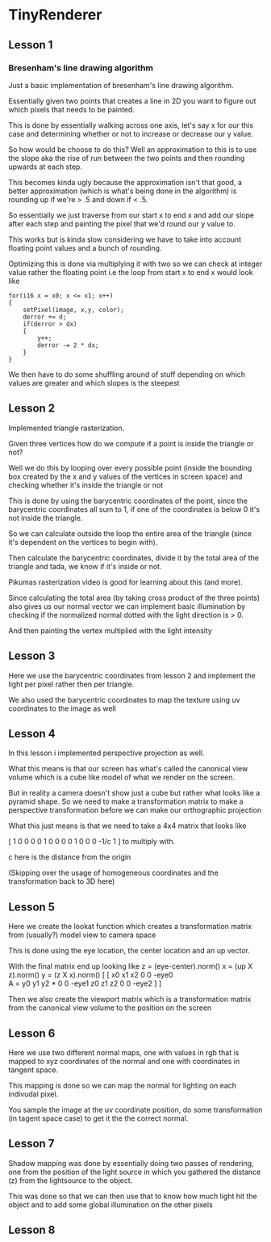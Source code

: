 # TinyRenderer


## Lesson 1
### Bresenham's line drawing algorithm
Just a basic implementation of bresenham's line drawing algorithm.

Essentially given two points that creates a line in 2D you want to figure out which pixels that needs to be painted.

This is done by essentially walking across one axis, let's say x for our this case and determining whether or not to increase or decrease our y value.

So how would be choose to do this? Well an approximation to this is to use the slope aka the rise of run between the two points and then rounding upwards at each step.

This becomes kinda ugly because the approximation isn't that good, a better approximation (which is what's being done in the algorithm) is rounding up if we're > .5 and down if < .5.

So essentially we just traverse from our start x to end x and add our slope after each step and painting the pixel that we'd round our y value to.

This works but is kinda slow considering we have to take into account floating point values and a bunch of rounding. 

Optimizing this is done via multiplying it with two so we can check at integer value rather the floating point
i.e the loop from start x to end x would look like
```
for(i16 x = x0; x <= x1; x++)
{
    setPixel(image, x,y, color);
    derror += d;
    if(derror > dx)
    {   
        y++;
        derror -= 2 * dx;
    }
}
```

We then have to do some shuffling around of stuff depending on which values are greater and which slopes is the steepest

## Lesson 2
Implemented triangle rasterization. 

Given three vertices how do we compute if a point is inside the triangle or not?

Well we do this by looping over every possible point (inside the bounding box created by the x and y values of the vertices in screen space) and checking whether it's inside the triangle or not

This is done by using the barycentric coordinates of the point, since the barycentric coordinates all sum to 1, if one of the coordinates is below 0 it's not inside the triangle.

So we can calculate outside the loop the entire area of the triangle (since it's dependent on the vertices to begin with).

Then calculate the barycentric coordinates, divide it by the total area of the triangle and tada, we know if it's inside or not.

Pikumas rasterization video is good for learning about this (and more).

Since calculating the total area (by taking cross product of the three points) also gives us our normal vector we can implement basic illumination by checking if the normalized normal dotted with the light direction is > 0.

And then painting the vertex multiplied with the light intensity

## Lesson 3

Here we use the barycentric coordinates from lesson 2 and implement the light per pixel rather then per triangle.

We also used the barycentric coordinates to map the texture using uv coordinates to the image as well 
## Lesson 4

In this lesson i implemented perspective projection as well. 

What this means is that our screen has what's called the canonical view volume which is a cube like model of what we render on the screen. 

But in reality a camera doesn't show just a cube but rather what looks like a pyramid shape. So we need to make a transformation matrix to make a perspective transformation before we can make our orthographic projection

What this just means is that we need to take a 4x4 matrix that looks like 


[
1   0   0   0
0   1   0   0
0   0   1   0 
0   0  -1/c 1
]
to multiply with.

c here is the distance from the origin

(Skipping over the usage of homogeneous coordinates and the transformation back to 3D here)

## Lesson 5
Here we create the lookat function which creates a transformation matrix from (usually?) model view to camera space

This is done using the eye location, the center location and an up vector. 

With the final matrix end up looking like 
z = (eye-center).norm()
x = (up X z).norm()
y = (z X x).norm()
    [           [
    x0 x1 x2     0 0 -eye0   
A = y0 y1 y2  *  0 0 -eye1 
    z0 z1 z2     0 0 -eye2
    ]           ]

Then we also create the viewport matrix which is a transformation matrix from the canonical view volume to the position on the screen

## Lesson 6
Here we use two different normal maps, one with values in rgb that is mapped to xyz coordinates of the normal and one with coordinates in tangent space.

This mapping is done so we can map the normal for lighting on each indivudal pixel.

You sample the image at the uv coordinate position, do some transformation (in tagent space case) to get it the the correct normal.

## Lesson 7
Shadow mapping was done by essentially doing two passes of rendering, one from the position of the light source in which you gathered the distance (z) from the lightsource to the object.

This was done so that we can then use that to know how much light hit the object and to add some global illumination on the other pixels
## Lesson 8
